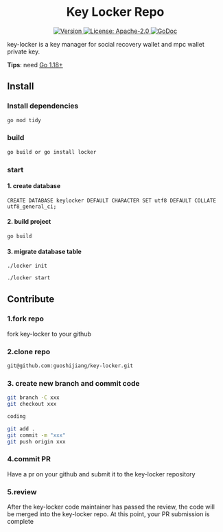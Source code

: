 <!--
parent:
  order: false
-->

<div align="center">
  <h1> Key Locker Repo </h1>
</div>

<div align="center">
  <a href="https://github.com/savour-labs/key-locker/releases/latest">
    <img alt="Version" src="https://img.shields.io/github/tag/savour-labs/key-locker.svg" />
  </a>
  <a href="https://github.com/savour-labs/key-locker/blob/main/LICENSE">
    <img alt="License: Apache-2.0" src="https://img.shields.io/github/license/savour-labs/key-lockersvg" />
  </a>
  <a href="https://pkg.go.dev/github.com/savour-labs/key-locker">
    <img alt="GoDoc" src="https://godoc.org/github.com/savour-labs/key-locker?status.svg" />
  </a>
</div>

key-locker is a key manager for social recovery wallet and mpc wallet private key.

**Tips**: need [Go 1.18+](https://golang.org/dl/)

## Install

### Install dependencies
```bash
go mod tidy
```
### build
```bash
go build or go install locker
```

### start 

#### 1. create database

```
CREATE DATABASE keylocker DEFAULT CHARACTER SET utf8 DEFAULT COLLATE utf8_general_ci;
```

#### 2. build project

```
go build
```

#### 3. migrate database table

```
./locker init
```

```bash
./locker start
```

## Contribute

### 1.fork repo

fork key-locker to your github

### 2.clone repo

```bash
git@github.com:guoshijiang/key-locker.git
```

### 3. create new branch and commit code

```bash
git branch -C xxx
git checkout xxx

coding

git add .
git commit -m "xxx"
git push origin xxx
```

### 4.commit PR

Have a pr on your github and submit it to the key-locker repository

### 5.review 

After the key-locker code maintainer has passed the review, the code will be merged into the key-locker repo. At this point, your PR submission is complete
